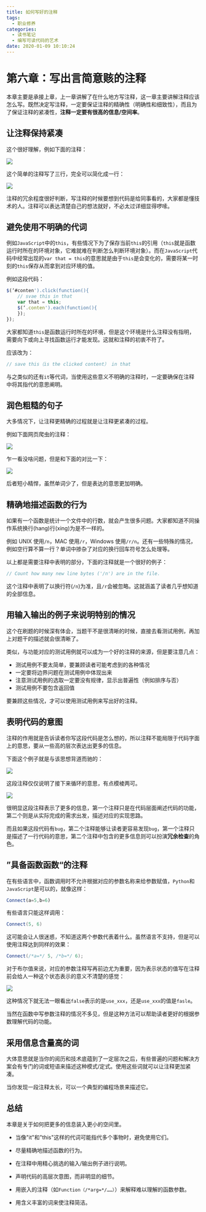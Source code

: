 ```yaml
---
title: 如何写好的注释
tags:
  - 职业修养
categories:
  - 读书笔记
  - 编写可读代码的艺术
date: 2020-01-09 10:10:24
---
```



# 第六章：写出言简意赅的注释

本章主要是承接上章，上一章讲解了在什么地方写注释，这一章主要讲解注释应该怎么写。既然决定写注释，一定要保证注释的精确性（明确性和细致性），而且为了保证注释的紧凑性，**注释一定要有很高的信息/空间率**。

## 让注释保持紧凑

这个很好理解，例如下面的注释：

![](00335.jpg)

这个简单的注释写了三行，完全可以简化成一行：

![](00338.jpg)

注释的冗余程度很好判断，写注释的时候要想到代码是给同事看的，大家都是懂技术的人。注释可以表达清楚自己的想法就好，不必太过详细显得啰嗦。

## 避免使用不明确的代词

例如`JavaScript`中的`this`，有些情况下为了保存当前`this`的引用（`this`就是函数运行时所在的环境对象，它难就难在判断怎么判断环境对象）。而在`JavaScript`代码中经常出现的`var that = this`的意思就是由于`this`是会变化的，需要将某一时刻的`this`保存从而拿到对应环境的值。

例如这段代码：

```JavaScript
$(‘#conten').click(function(){
    // svae this in that
    var that = this;
    $(‘.conten').each(function(){
    });
});
```

大家都知道`this`是函数运行时所在的环境，但是这个环境是什么注释没有指明，需要向下或向上寻找函数运行才能发现。这就和注释的初衷不符了。

应该改为：

```javascript
// save this（is the clicked content） in that
```

与之类似的还有`it`等代词，当使用这些意义不明确的注释时，一定要确保在注释中将其指代的意思阐明。

## 润色粗糙的句子

大多情况下，让注释更精确的过程就是让注释更紧凑的过程。

例如下面网页爬虫的注释：

![](00347.jpg)

乍一看没啥问题，但是和下面的对比一下：

![](00199.jpg)

后者短小精悍，虽然单词少了，但是表达的意思更加明确。

## 精确地描述函数的行为

如果有一个函数是统计一个文件中的行数，就会产生很多问题。大家都知道不同操作系统换行(hang)行(xing)为是不一样的。

例如 UNIX 使用`/n`，MAC 使用`/r`，Windows 使用`/r/n`。还有一些特殊的情况，例如空行算不算一行？单词中掺杂了对应的换行回车符号怎么处理等。

以上都是需要注释中表明的部分，下面的注释就是一个很好的例子：

```JavaScript
// Count how many new line bytes ('/n') are in the file.
```

这个注释中表明了以换行符(`/n`)为准，且`/r`会被忽略。这就涵盖了读者几乎想知道的全部信息。

## 用输入输出的例子来说明特别的情况

这个在刷题的时候深有体会，当题干不是很清晰的时候，直接去看测试用例，再加上对题干的描述就会很清晰了。

类似，与功能对应的测试用例就可以成为一个好的注释的来源，但是要注意几点：

- 测试用例不要太简单，要兼顾读者可能考虑到的各种情况
- 一定要将边界问题在测试用例中体现出来
- 注意测试用例的选取一定要没有规律，显示出普遍性（例如排序与否）
- 测试用例不要包含返回值

要兼顾这些情况，才可以使用测试用例来写出好的注释。

## 表明代码的意图

注释的作用就是告诉读者你写这段代码是怎么想的，所以注释不能局限于代码字面上的意思，要从一些高的层次表达出更多的信息。

下面这个例子就是与该思想背道而驰的：

![](00268.jpg)

这段注释仅仅说明了接下来循环的意思，有点模棱两可。

![](00373.jpg)

很明显这段注释表示了更多的信息，第一个注释只是在代码层面阐述代码的功能，第二个则是从实际完成的需求出发，描述对应的实现思路。

而且如果这段代码有`bug`，第二个注释能够让读者更容易发现`bug`，第一个注释只是描述了一行代码的意思，第二个注释中包含的更多信息则可以扮演**冗余检查**的角色。

## ”具备函数函数“的注释

在有些语言中，函数调用时不允许根据对应的参数名称来给参数赋值，`Python`和`JavaScript`是可以的，就像这样：

```JavaScript
Connect(a=5,b=6)
```

有些语言只能这样调用：

```Java
Connect(5, 6)
```

这可能会让人很迷惑，不知道这两个参数代表着什么。虽然语言不支持，但是可以使用注释达到同样的效果：

```Java
Connect(/*a=*/ 5, /*b=*/ 6);
```

对于布尔值来说，对应的参数注释写再前边尤为重要，因为表示状态的值写在注释前会给人一种这个状态表示的意义不清楚的感觉：

![](00387.jpg)

这种情况下就无法一眼看出`false`表示的是`use_xxx`，还是`use_xxx`的值是`fasle`。

当然在函数中写参数注释的情况不多见，但是这种方法可以帮助读者更好的根据参数理解代码的功能。

## 采用信息含量高的词

大体意思就是当你的阅历和技术底蕴到了一定层次之后，有些普遍的问题和解决方案会有专门的词或短语来描述这种模式/定式。使用这些词就可以让注释更加紧凑。

当你发现一段注释太长，可以一个典型的编程场景来描述它。

## 总结

本章是关于如何把更多的信息装入更小的空间里。

- 当像"it"和"this"这样的代词可能指代多个事物时，避免使用它们。

- 尽量精确地描述函数的行为。

- 在注释中用精心挑选的输入/输出例子进行说明。

- 声明代码的高层次意图，而非明显的细节。

- 用嵌入的注释（如`Function（/*arg=*/……）`）来解释难以理解的函数参数。

- 用含义丰富的词来使注释简洁。








